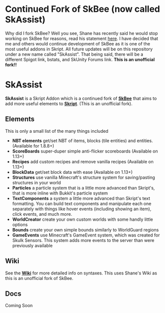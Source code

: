 # Continued Fork of SkBee (now called SkAssist)
Why did I fork SkBee? Well you see, Shane has recently said he would stop working on SkBee for reasons, read his statement [here](https://github.com/ShaneBeee/SkBee/wiki/statement). I have decided that me and others would continue development of SkBee as it is one of the most useful addons in Skript. All future updates will be on this repository under a new name called "SkAssist". That being said, there will be a different Spigot link, bstats, and SkUnity Forums link. **This is an unofficial fork!!** 

# SkAssist

**SkAssist** is a Skript Addon which is a continued fork of [**SkBee**](https://github.com/ShaneBeee/SkBee) that aims to add more useful elements to [**Skript**](https://github.com/SkriptLang/Skript). (This is an unofficial fork).

## Elements
This is only a small list of the many things included
- **NBT elements** get/set NBT of items, blocks (tile entities) and entities. (Available for 1.8.8+)
- **ScoreBoards** super-duper simple anti-flicker scoreboards (Available on 1.13+)
- **Recipes** add custom recipes and remove vanilla recipes (Available on 1.13+)
- **BlockData** get/set block data with ease (Available on 1.13+)
- **Structures** use vanilla Minecraft's structure system for saving/pasting structures in your world
- **Particles** a particle system that is a little more advanced than Skript's, that is more inline with Bukkit's particle system
- **TextComponents** a system a little more advanced than Skript's text formatting. You can build text components and manipulate each one separately with things like hover events (including showing an item), click events, and much more.
- **WorldCreator** create your own custom worlds with some handly little options
- **Bounds** create your own simple bounds similarly to WorldGuard regions
- **GameEvents** use Minecraft's GameEvent system, which was created for Skulk Sensors. This system adds more events to the server than were previously available

## Wiki
See the [**Wiki**](https://github.com/ShaneBeee/SkBee/wiki) for more detailed info on syntaxes. This uses Shane's Wiki as this is an unofficial fork of SkBee.

## Docs
Coming Soon
